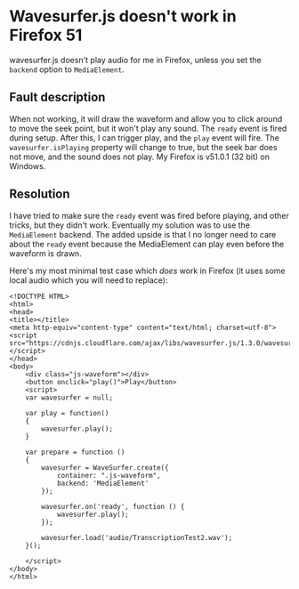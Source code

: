 # Wavesurfer.js doesn't work in Firefox 51

wavesurfer.js doesn't play audio for me in Firefox, unless you set the `backend` option to `MediaElement`. 

## Fault description

When not working, it will draw the waveform and allow you to click around to move the seek point, but it won't play any sound. The `ready` event is fired during setup. After this, I can trigger play, and the `play` event will fire. The `wavesurfer.isPlaying` property will change to true, but the seek bar does not move, and the sound does not play. My Firefox is v51.0.1 (32 bit) on Windows.

## Resolution

I have tried to make sure the `ready` event was fired before playing, and other tricks, but they didn't work. Eventually my solution was to use the `MediaElement` backend. The added upside is that I no longer need to care about the `ready` event because the MediaElement can play even before the waveform is drawn.

Here's my most minimal test case which *does* work in Firefox (it uses some local audio which you will need to replace):

	<!DOCTYPE HTML>
	<html>
	<head>
	<title></title>
	<meta http-equiv="content-type" content="text/html; charset=utf-8">
	<script src="https://cdnjs.cloudflare.com/ajax/libs/wavesurfer.js/1.3.0/wavesurfer.min.js"></script>
	</head>
	<body>
		<div class="js-waveform"></div>
		<button onclick="play()">Play</button>
		<script>
		var wavesurfer = null;

		var play = function()
		{
			wavesurfer.play();
		}

		var prepare = function ()
		{
			wavesurfer = WaveSurfer.create({
				container: ".js-waveform",
				backend: 'MediaElement'
			});

			wavesurfer.on('ready', function () {
				wavesurfer.play();
			});

			wavesurfer.load('audio/TranscriptionTest2.wav');
		}();

		</script>
	</body>
	</html>